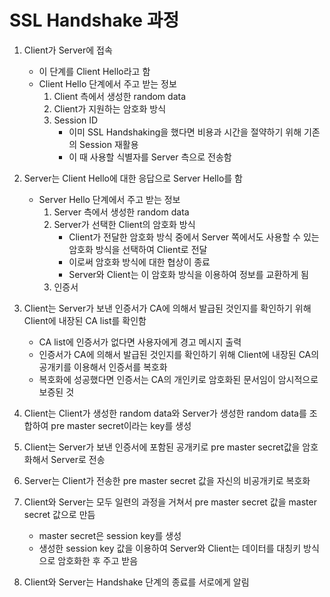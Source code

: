 # SSL Handshake 과정

1. Client가 Server에 접속
    - 이 단계를 Client Hello라고 함
    - Client Hello 단계에서 주고 받는 정보
        1. Client 측에서 생성한 random data
        2. Client가 지원하는 암호화 방식
        3. Session ID
            - 이미 SSL Handshaking을 했다면 비용과 시간을 절약하기 위해 기존의 Session 재활용
            - 이 때 사용할 식별자를 Server 측으로 전송함

2. Server는 Client Hello에 대한 응답으로 Server Hello를 함
    - Server Hello 단계에서 주고 받는 정보
        1. Server 측에서 생성한 random data
        2. Server가 선택한 Client의 암호화 방식
            - Client가 전달한 암호화 방식 중에서 Server 쪽에서도 사용할 수 있는 암호화 방식을 선택하여 Client로 전달
            - 이로써 암호화 방식에 대한 협상이 종료
            - Server와 Client는 이 암호화 방식을 이용하여 정보를 교환하게 됨
        3. 인증서

3. Client는 Server가 보낸 인증서가 CA에 의해서 발급된 것인지를 확인하기 위해 Client에 내장된 CA list를 확인함
    - CA list에 인증서가 없다면 사용자에게 경고 메시지 출력
    - 인증서가 CA에 의해서 발급된 것인지를 확인하기 위해 Client에 내장된 CA의 공개키를 이용해서 인증서를 복호화
    - 복호화에 성공했다면 인증서는 CA의 개인키로 암호화된 문서임이 암시적으로 보증된 것

4. Client는 Client가 생성한 random data와 Server가 생성한 random data를 조합하여 pre master secret이라는 key를 생성

5. Client는 Server가 보낸 인증서에 포함된 공개키로 pre master secret값을 암호화해서 Server로 전송

6. Server는 Client가 전송한 pre master secret 값을 자신의 비공개키로 복호화

7. Client와 Server는 모두 일련의 과정을 거쳐서 pre master secret 값을 master secret 값으로 만듬
    - master secret은 session key를 생성
    - 생성한 session key 값을 이용하여 Server와 Client는 데이터를 대칭키 방식으로 암호화한 후 주고 받음

8. Client와 Server는 Handshake 단계의 종료를 서로에게 알림
